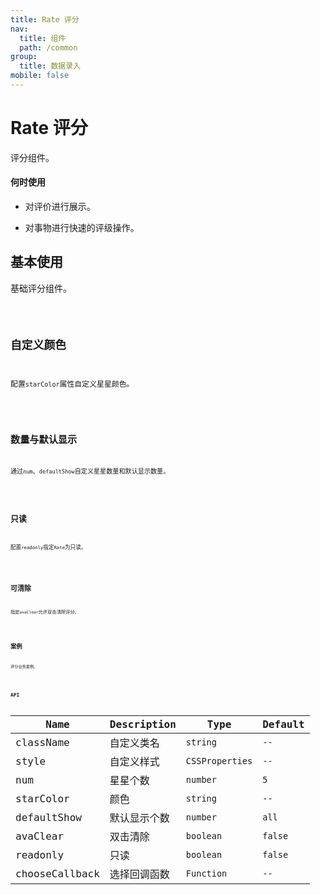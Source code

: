 ```yaml
---
title: Rate 评分
nav:
  title: 组件
  path: /common
group:
  title: 数据录入
mobile: false
---
```


# Rate 评分

评分组件。

#### 何时使用

- 对评价进行展示。

- 对事物进行快速的评级操作。

## 基本使用

基础评分组件。

<code src="./demos/index1.tsx" />

## 自定义颜色

配置`starColor`属性自定义星星颜色。

<code src="./demos/index2.tsx" />

## 数量与默认显示

通过`num`、`defaultShow`自定义星星数量和默认显示数量。

<code src="./demos/index3.tsx" />

## 只读

配置`readonly`指定`Rate`为只读。

<code src="./demos/index4.tsx" />

## 可清除

指定`avaClear`允许双击清除评分。

<code src="./demos/index5.tsx" />

## 案例

评分业务案例。

<code src="./demos/index6.tsx" />

## API

| Name           | Description  | Type            | Default |
| -------------- | ------------ | --------------- | ------- |
| className      | 自定义类名   | `string`        | `--`    |
| style          | 自定义样式   | `CSSProperties` | `--`    |
| num            | 星星个数     | `number`        | `5`     |
| starColor      | 颜色         | `string`        | `--`    |
| defaultShow    | 默认显示个数 | `number`        | `all`   |
| avaClear       | 双击清除     | `boolean`       | `false` |
| readonly       | 只读         | `boolean`       | `false` |
| chooseCallback | 选择回调函数 | `Function`      | `--`    |
